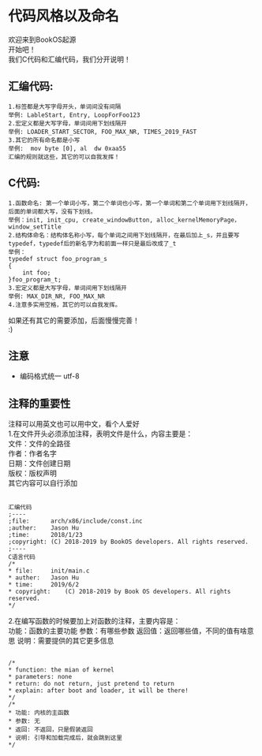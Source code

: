 # 代码风格以及命名
欢迎来到BookOS起源  
开始吧！  
我们C代码和汇编代码，我们分开说明！  
## 汇编代码:  
    1.标签都是大写字母开头，单词间没有间隔  
    举例: LableStart, Entry, LoopForFoo123    
    2.宏定义都是大写字母，单词间用下划线隔开  
    举例: LOADER_START_SECTOR, FOO_MAX_NR, TIMES_2019_FAST  
    3.其它的所有命名都是小写  
    举例:  mov byte [0], al  dw 0xaa55  
    汇编的规则就这些，其它的可以自我发挥！
## C代码:  
    1.函数命名: 第一个单词小写，第二个单词也小写，第一个单词和第二个单词用下划线隔开，后面的单词都大写，没有下划线。  
    举例：init, init_cpu, create_windowButton, alloc_kernelMemoryPage，window_setTitle  
    2.结构体命名：结构体名称小写，每个单词之间用下划线隔开，在最后加上_s，并且要写typedef，typedef后的新名字为和前面一样只是最后改成了_t  
    举例：  
    typedef struct foo_program_s  
    {  
        int foo;  
    }foo_program_t;  
    3.宏定义都是大写字母，单词间用下划线隔开  
    举例: MAX_DIR_NR, FOO_MAX_NR  
    4.注意多实用空格，其它的可以自我发挥。  
如果还有其它的需要添加，后面慢慢完善！  
:)  
## 注意
- 编码格式统一 utf-8  

## 注释的重要性  
注释可以用英文也可以用中文，看个人爱好  
1.在文件开头必须添加注释，表明文件是什么，内容主要是：  
文件：文件的全路径  
作者：作者名字  
日期：文件创建日期  
版权：版权声明  
其它内容可以自行添加  
##  
    汇编代码  
    ;----  
    ;file:      arch/x86/include/const.inc  
    ;auther:    Jason Hu  
    ;time:      2018/1/23  
    ;copyright:	(C) 2018-2019 by BookOS developers. All rights reserved.  
    ;----  
    C语言代码  
    /*  
    * file:		init/main.c  
    * auther:	Jason Hu  
    * time:		2019/6/2  
    * copyright:	(C) 2018-2019 by Book OS developers. All rights reserved.  
    */  

2.在编写函数的时候要加上对函数的注释，主要内容是：  
功能：函数的主要功能
参数：有哪些参数
返回值：返回哪些值，不同的值有啥意思
说明：需要提供的其它更多信息
##
    /*
    * function: the mian of kernel
    * parameters: none
    * return: do not return, just pretend to return
    * explain: after boot and loader, it will be there!
    */
    /*
    * 功能: 内核的主函数
    * 参数: 无
    * 返回: 不返回，只是假装返回
    * 说明: 引导和加载完成后，就会跳到这里
    */
